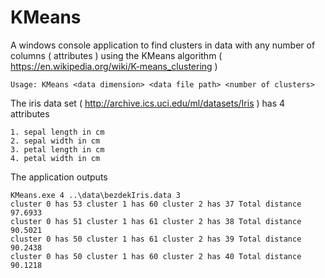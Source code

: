 # KMeans

A windows console application to find clusters in data with any number of columns ( attributes ) using the KMeans algorithm (  https://en.wikipedia.org/wiki/K-means_clustering )

```
Usage: KMeans <data dimension> <data file path> <number of clusters>
```

The iris data set ( http://archive.ics.uci.edu/ml/datasets/Iris ) has 4 attributes

```
1. sepal length in cm 
2. sepal width in cm 
3. petal length in cm 
4. petal width in cm 
```

The application outputs

```
KMeans.exe 4 ..\data\bezdekIris.data 3
cluster 0 has 53 cluster 1 has 60 cluster 2 has 37 Total distance 97.6933
cluster 0 has 51 cluster 1 has 61 cluster 2 has 38 Total distance 90.5021
cluster 0 has 50 cluster 1 has 61 cluster 2 has 39 Total distance 90.2438
cluster 0 has 50 cluster 1 has 60 cluster 2 has 40 Total distance 90.1218
```
